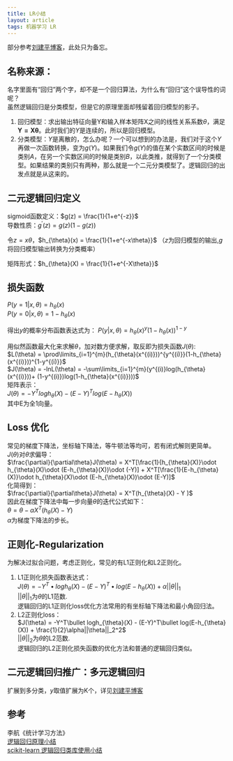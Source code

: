 ```yaml
---
title: LR小结
layout: article
tags: 机器学习 LR
---
```

部分参考[刘建平博客](https://www.cnblogs.com/pinard/p/6029432.html)，此处只为备忘。
<!--more-->

## 名称来源：
名字里面有“回归”两个字，却不是一个回归算法，为什么有“回归”这个误导性的词呢？\
虽然逻辑回归是分类模型，但是它的原理里面却残留着回归模型的影子。
1. 回归模型：求出输出特征向量Y和输入样本矩阵X之间的线性关系系数$\theta$，满足$\mathbf{Y = X\theta}$。此时我们的$Y$是连续的，所以是回归模型。
2. 分类模型：$Y$是离散的，怎么办呢？一个可以想到的办法是，我们对于这个$Y$再做一次函数转换，变为$g(Y)$。如果我们令$g(Y)$的值在某个实数区间的时候是类别$A$，在另一个实数区间的时候是类别$B$，以此类推，就得到了一个分类模型。如果结果的类别只有两种，那么就是一个二元分类模型了。逻辑回归的出发点就是从这来的。

## 二元逻辑回归定义
sigmoid函数定义：$g(z) = \frac{1}{1+e^{-z}}$\
导数性质：$g^{\prime}(z) = g(z)(1-g(z))$

令${z = x\theta}$，$h_{\theta}(x) = \frac{1}{1+e^{-x\theta}}$
（$z$为回归模型的输出,$g$将回归模型输出转换为分类概率）

矩阵形式：$h_{\theta}(X) = \frac{1}{1+e^{-X\theta}}$

## 损失函数
$P(y=1|x,\theta ) = h_{\theta}(x)$\
$P(y=0|x,\theta ) = 1- h_{\theta}(x)$

得出$y$的概率分布函数表达式为：
$P(y|x,\theta ) = h_{\theta}(x)^y(1-h_{\theta}(x))^{1-y}$

用似然函数最大化来求解$\theta$，加对数方便求解，取反即为损失函数$J(\theta)$:\
$L(\theta) = \prod\limits_{i=1}^{m}(h_{\theta}(x^{(i)}))^{y^{(i)}}(1-h_{\theta}(x^{(i)}))^{1-y^{(i)}}$\
$J(\theta) = -lnL(\theta) = -\sum\limits_{i=1}^{m}(y^{(i)}log(h_{\theta}(x^{(i)}))+ (1-y^{(i)})log(1-h_{\theta}(x^{(i)})))$\
矩阵表示：\
$J(\theta) = -Y^Tlogh_{\theta}(X) - (E-Y)^T log(E-h_{\theta}(X))$\
其中E为全1向量。

## Loss 优化
常见的梯度下降法，坐标轴下降法，等牛顿法等均可，若有闭式解则更简单。\
$J(\theta)$对$\theta$求偏导：\
$\frac{\partial}{\partial\theta}J(\theta) = X^T[\frac{1}{h_{\theta}(X)}\odot h_{\theta}(X)\odot (E-h_{\theta}(X))\odot (-Y)] + X^T[\frac{1}{E-h_{\theta}(X)}\odot h_{\theta}(X)\odot (E-h_{\theta}(X))\odot (E-Y)]$\
化简得到：\
$\frac{\partial}{\partial\theta}J(\theta) = X^T(h_{\theta}(X) - Y )$\
因此在梯度下降法中每一步向量$\theta$的迭代公式如下：\
$\theta = \theta - \alpha X^T(h_{\theta}(X) - Y )$\
$\alpha$为梯度下降法的步长。


## 正则化-Regularization
为解决过拟合问题，考虑正则化，常见的有L1正则化和L2正则化。
1. L1正则化损失函数表达式：\
$J(\theta) = -Y^T\bullet logh_{\theta}(X) - (E-Y)^T\bullet log(E-h_{\theta}(X)) +\alpha ||\theta||_1$\
$||\theta||_1$为$\theta$的L1范数.\
逻辑回归的L1正则化loss优化方法常用的有坐标轴下降法和最小角回归法。
2. L2正则化loss：\
$J(\theta) = -Y^T\bullet logh_{\theta}(X) - (E-Y)^T\bullet log(E-h_{\theta}(X)) + \frac{1}{2}\alpha||\theta||_2^2$\
$||\theta||_2$为$\theta$的L2范数.\
逻辑回归的L2正则化损失函数的优化方法和普通的逻辑回归类似。

## 二元逻辑回归推广：多元逻辑回归
扩展到多分类，$y$取值扩展为K个，详见[刘建平博客](https://www.cnblogs.com/pinard/p/6029432.html)


## 参考
李航《统计学习方法》\
[逻辑回归原理小结](https://www.cnblogs.com/pinard/p/6029432.html)\
[scikit-learn 逻辑回归类库使用小结](https://www.cnblogs.com/pinard/p/6035872.html)
